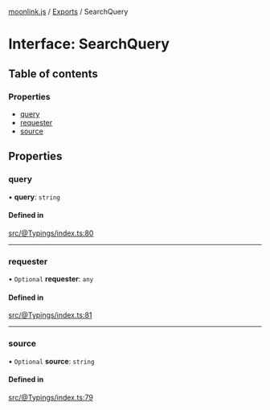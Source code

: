 [moonlink.js](../README.md) / [Exports](../modules.md) / SearchQuery

# Interface: SearchQuery

## Table of contents

### Properties

- [query](SearchQuery.md#query)
- [requester](SearchQuery.md#requester)
- [source](SearchQuery.md#source)

## Properties

### query

• **query**: `string`

#### Defined in

[src/@Typings/index.ts:80](https://github.com/Ecliptia/moonlink.js/blob/ab259c6/src/@Typings/index.ts#L80)

___

### requester

• `Optional` **requester**: `any`

#### Defined in

[src/@Typings/index.ts:81](https://github.com/Ecliptia/moonlink.js/blob/ab259c6/src/@Typings/index.ts#L81)

___

### source

• `Optional` **source**: `string`

#### Defined in

[src/@Typings/index.ts:79](https://github.com/Ecliptia/moonlink.js/blob/ab259c6/src/@Typings/index.ts#L79)
